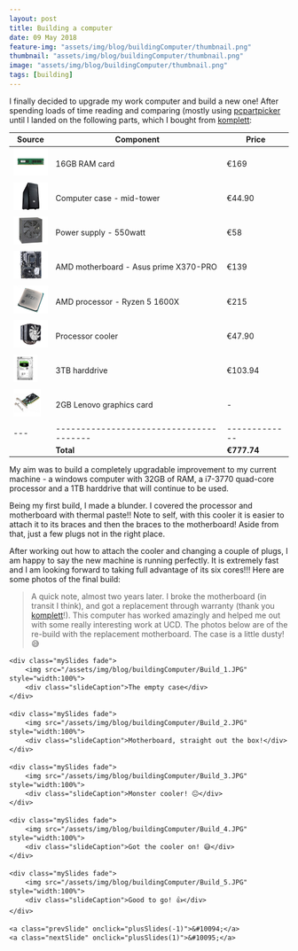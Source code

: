 ```yaml
---
layout: post
title: Building a computer
date: 09 May 2018
feature-img: "assets/img/blog/buildingComputer/thumbnail.png"
thumbnail: "assets/img/blog/buildingComputer/thumbnail.png"
image: "assets/img/blog/buildingComputer/thumbnail.png" 
tags: [building]
---
```


I finally decided to upgrade my work computer and build a new one! After spending loads of time reading and comparing (mostly using [pcpartpicker](https://pcpartpicker.com/) until I landed on the following parts, which I bought from [komplett](www.komplett.ie):

| Source | Component                             | Price       |
|--------|---------------------------------------|-------------|
| <a href="https://www.komplett.ie/crucial-16gb-pc4-19200-dimm/20801915/product"><img src="/assets/img/blog/buildingComputer/parts/RAM.jpeg" title="16GB RAM" style="float: left; margin-right: 1%; margin-bottom: 0.5em;" height=50 /></a> | 16GB RAM card                         | €169        |
| <a href="https://www.komplett.ie/cooler-master-force-500/20187454/product"><img src="/assets/img/blog/buildingComputer/parts/Tower.jpeg" title="Computer case" style="float: left; margin-right: 1%; margin-bottom: 0.5em;" height=50 /></a> | Computer case - mid-tower             | €44.90      |
| <a href="https://www.komplett.ie/fsp-fortron-raider-550-550-watt/80012046/product"><img src="/assets/img/blog/buildingComputer/parts/PowerSupply.jpeg" title="Power supply - 550watt" style="float: left; margin-right: 1%; margin-bottom: 0.5em;" height=50 /></a> | Power supply - 550watt                | €58         |
| <a href="https://www.komplett.ie/asus-prime-x370-pro/80047048/product"><img src="/assets/img/blog/buildingComputer/parts/Motherboard.jpeg" title="AMD motherboard - ASUS PRIME X370-PRO" style="float: left; margin-right: 1%; margin-bottom: 0.5em;" height=50 /></a> | AMD motherboard - Asus prime X370-PRO | €139        |
| <a href="https://www.komplett.ie/amd-ryzen-5-1600x/80047264/product"><img src="/assets/img/blog/buildingComputer/parts/Processor.jpeg" title="AMD Ryzen 5 1600X processor" style="float: left; margin-right: 1%; margin-bottom: 0.5em;" height=50 /></a> | AMD processor - Ryzen 5 1600X         | €215        |
| <a href="https://www.komplett.ie/gelid-solutions-phantom-120mm/80049239/product"><img src="/assets/img/blog/buildingComputer/parts/Cooler.jpeg" title="Processor cooler" style="float: left; margin-right: 1%; margin-bottom: 0.5em;" height=50 /></a> | Processor cooler                      | €47.90      |
| <a href="https://www.ebay.ie/itm/3TB-Seagata-Barracuda-3-5-inch-SATA-6G-Internal-Desktop-HDD-64MB-cache-7200-RPM/182509508780?ssPageName=STRK%3AMEBIDX%3AIT&_trksid=p2057872.m2749.l2649"><img src="/assets/img/blog/buildingComputer/parts/Harddrive.jpeg" title="3TB harddrive" style="float: left; margin-right: 1%; margin-bottom: 0.5em;" height=50 /></a> | 3TB harddrive                         | €103.94     |
| <a href="https://www.pc-canada.com/item/4X60M97031.html"><img src="/assets/img/blog/buildingComputer/parts/GraphicsCard.jpeg" title="3TB harddrive" style="float: left; margin-right: 1%; margin-bottom: 0.5em;" height=50 /></a> | 2GB Lenovo graphics card              | -           |
|---|---------------------------------------|-------------|
|   | **Total**                             | **€777.74** |

My aim was to build a completely upgradable improvement to my current machine - a windows computer with 32GB of RAM, a i7-3770 quad-core processor and a 1TB harddrive that will continue to be used.
            
Being my first build, I made a blunder. I covered the processor and motherboard with thermal paste!! Note to self, with this cooler it is easier to attach it to its braces and then the braces to the motherboard! Aside from that, just a few plugs not in the right place.
            
After working out how to attach the cooler and changing a couple of plugs, I am happy to say the new machine is running perfectly. It is extremely fast and I am looking forward to taking full advantage of its six cores!!! Here are some photos of the final build:

> A quick note, almost two years later. I broke the motherboard (in transit I think), and got a replacement through warranty (thank you [komplett](www.komplett.ie)!). This computer has worked amazingly and helped me out with some really interesting work at UCD. The photos below are of the re-build with the replacement motherboard. The case is a little dusty! 😅

<div class="slideshow-container">

    <div class="mySlides fade">
        <img src="/assets/img/blog/buildingComputer/Build_1.JPG" style="width:100%">
        <div class="slideCaption">The empty case</div>
    </div>

    <div class="mySlides fade">
        <img src="/assets/img/blog/buildingComputer/Build_2.JPG" style="width:100%">
        <div class="slideCaption">Motherboard, straight out the box!</div>
    </div>

    <div class="mySlides fade">
        <img src="/assets/img/blog/buildingComputer/Build_3.JPG" style="width:100%">
        <div class="slideCaption">Monster cooler! 😐</div>
    </div>

    <div class="mySlides fade">
        <img src="/assets/img/blog/buildingComputer/Build_4.JPG" style="width:100%">
        <div class="slideCaption">Got the cooler on! 😅</div>
    </div>

    <div class="mySlides fade">
        <img src="/assets/img/blog/buildingComputer/Build_5.JPG" style="width:100%">
        <div class="slideCaption">Good to go! 👍</div>
    </div>

    <a class="prevSlide" onclick="plusSlides(-1)">&#10094;</a>
    <a class="nextSlide" onclick="plusSlides(1)">&#10095;</a>

</div>
